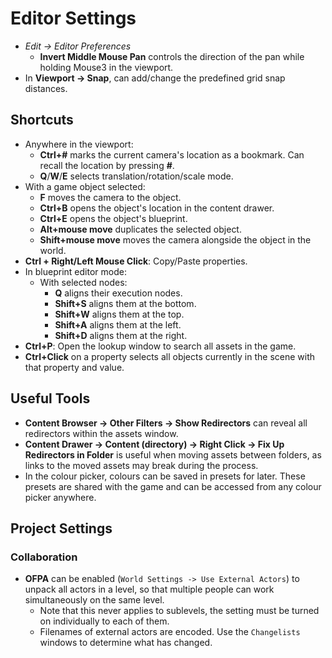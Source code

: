 # Editor Settings

- *Edit -> Editor Preferences*
  - **Invert Middle Mouse Pan** controls the direction of the pan while holding Mouse3 in the viewport.
- In **Viewport -> Snap**, can add/change the predefined grid snap distances.

## Shortcuts

- Anywhere in the viewport:
  - **Ctrl+#** marks the current camera's location as a bookmark. Can recall the location by pressing **#**.
  - **Q**/**W**/**E** selects translation/rotation/scale mode.
- With a game object selected:
  - **F** moves the camera to the object.
  - **Ctrl+B** opens the object's location in the content drawer.
  - **Ctrl+E** opens the object's blueprint.
  - **Alt+mouse move** duplicates the selected object.
  - **Shift+mouse move** moves the camera alongside the object in the world.
- **Ctrl + Right/Left Mouse Click**: Copy/Paste properties.
- In blueprint editor mode:
  - With selected nodes:
    - **Q** aligns their execution nodes.
    - **Shift+S** aligns them at the bottom.
    - **Shift+W** aligns them at the top.
    - **Shift+A** aligns them at the left.
    - **Shift+D** aligns them at the right.
- **Ctrl+P**: Open the lookup window to search all assets in the game.
- **Ctrl+Click** on a property selects all objects currently in the scene with that property and value.

## Useful Tools

- **Content Browser -> Other Filters -> Show Redirectors** can reveal all redirectors within the assets window.
- **Content Drawer -> Content (directory) -> Right Click -> Fix Up Redirectors in Folder** is useful when moving assets between folders, as links to the moved assets may break during the process.
- In the colour picker, colours can be saved in presets for later. These presets are shared with the game and can be accessed from any colour picker anywhere.

## Project Settings

### Collaboration

- **OFPA** can be enabled (`World Settings -> Use External Actors`) to unpack all actors in a level, so that multiple people can work simultaneously on the same level.
  - Note that this never applies to sublevels, the setting must be turned on individually to each of them.
  - Filenames of external actors are encoded. Use the `Changelists` windows to determine what has changed.
